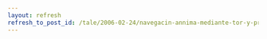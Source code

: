 ```yaml
---
layout: refresh
refresh_to_post_id: /tale/2006-02-24/navegacin-annima-mediante-tor-y-privoxy
---
```

